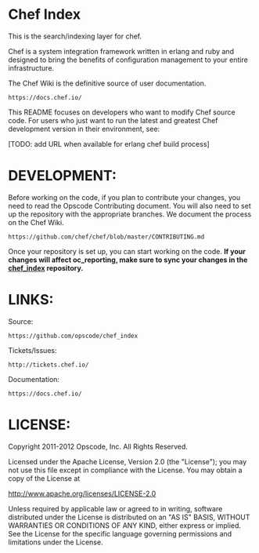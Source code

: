 # Chef Index #

This is the search/indexing layer for chef.

Chef is a system integration framework written in erlang and ruby and designed to bring the benefits of configuration management to your entire infrastructure.

The Chef Wiki is the definitive source of user documentation.

    https://docs.chef.io/

This README focuses on developers who want to modify Chef source code.  For users who just want to run the latest and greatest Chef development version in their environment, see:

   [TODO: add URL when available for erlang chef build process]

# DEVELOPMENT:

Before working on the code, if you plan to contribute your changes, you need to read the Opscode Contributing document.
You will also need to set up the repository with the appropriate branches. We document the process on the Chef Wiki.

    https://github.com/chef/chef/blob/master/CONTRIBUTING.md

Once your repository is set up, you can start working on the code. **If your changes will affect oc_reporting, make sure to sync your changes in the [chef_index](https://github.com/chef/chef_index) repository.**

# LINKS:

Source:

    https://github.com/opscode/chef_index

Tickets/Issues:

    http://tickets.chef.io/

Documentation:

    https://docs.chef.io/

# LICENSE:

Copyright 2011-2012 Opscode, Inc. All Rights Reserved.

Licensed under the Apache License, Version 2.0 (the "License"); you may not use this file except in compliance with the License.  You may obtain a copy of the License at

  http://www.apache.org/licenses/LICENSE-2.0

Unless required by applicable law or agreed to in writing, software distributed under the License is distributed on an "AS IS" BASIS, WITHOUT WARRANTIES OR CONDITIONS OF ANY KIND, either express or implied.  See the License for the specific language governing permissions and limitations under the License.
